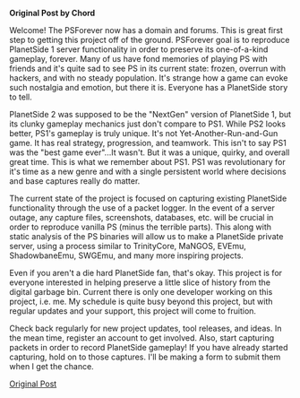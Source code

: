 **Original Post by Chord**

Welcome! The PSForever now has a domain and forums. This is great first
step to getting this project off of the ground. PSForever goal is to
reproduce PlanetSide 1 server functionality in order to preserve its
one-of-a-kind gameplay, forever. Many of us have fond memories of
playing PS with friends and it's quite sad to see PS in its current
state: frozen, overrun with hackers, and with no steady population. It's
strange how a game can evoke such nostalgia and emotion, but there it
is. Everyone has a PlanetSide story to tell.

PlanetSide 2 was supposed to be the "NextGen" version of PlanetSide 1,
but its clunky gameplay mechanics just don't compare to PS1. While PS2
looks better, PS1's gameplay is truly unique. It's not
Yet-Another-Run-and-Gun game. It has real strategy, progression, and
teamwork. This isn't to say PS1 was the "best game ever"...It wasn't.
But it was a unique, quirky, and overall great time. This is what we
remember about PS1. PS1 was revolutionary for it's time as a new genre
and with a single persistent world where decisions and base captures
really do matter.

The current state of the project is focused on capturing existing
PlanetSide functionality through the use of a packet logger. In the
event of a server outage, any capture files, screenshots, databases,
etc. will be crucial in order to reproduce vanilla PS (minus the
terrible parts). This along with static analysis of the PS binaries will
allow us to make a PlanetSide private server, using a process similar to
TrinityCore, MaNGOS, EVEmu, ShadowbaneEmu, SWGEmu, and many more
inspiring projects.

Even if you aren't a die hard PlanetSide fan, that's okay. This project
is for everyone interested in helping preserve a little slice of history
from the digital garbage bin. Current there is only one developer
working on this project, i.e. me. My schedule is quite busy beyond this
project, but with regular updates and your support, this project will
come to fruition.

Check back regularly for new project updates, tool releases, and ideas.
In the mean time, register an account to get involved. Also, start
capturing packets in order to record PlanetSide gameplay! If you have
already started capturing, hold on to those captures. I'll be making a
form to submit them when I get the chance.

[Original Post](http://psforever.net/forum/viewtopic.php?f=11&t=2)